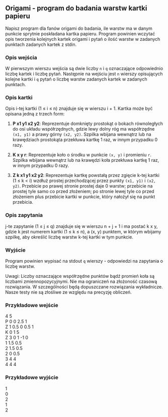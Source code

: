 ## Origami - program do badania warstw kartki papieru

Napisz program dla fanów origami do badania, ile warstw ma w danym punkcie sprytnie poskładana kartka papieru. Program powinien wczytać opis tworzenia kolejnych kartek origami i pytań o ilość warstw w zadanych punktach zadanych kartek z stdin.

### Opis wejścia

W pierwszym wierszu wejścia są dwie liczby `n` i `q` oznaczające odpowiednio liczbę kartek i liczbę pytań. Następnie na wejściu jest `n` wierszy opisujących kolejne kartki i `q` pytań o liczbę warstw zadanych kartek w zadanych punktach.

### Opis kartki

Opis i-tej kartki (1 ≤ i ≤ n) znajduje się w wierszu i + 1. Kartka może być opisana jedną z trzech form:

1. **P x1 y1 x2 y2**: Reprezentuje domknięty prostokąt o bokach równoległych do osi układu współrzędnych, gdzie lewy dolny róg ma współrzędne `(x1, y1)` a prawy górny `(x2, y2)`. Szpilka wbijana wewnątrz lub na krawędziach prostokąta przekłuwa kartkę 1 raz, w innym przypadku 0 razy.

2. **K x y r**: Reprezentuje koło o środku w punkcie `(x, y)` i promieniu `r`. Szpilka wbijana wewnątrz lub na krawędzi koła przekłuwa kartkę 1 raz, w innym przypadku 0 razy.

3. **Z k x1 y1 x2 y2**: Reprezentuje kartkę powstałą przez zgięcie k-tej kartki (1 ≤ k < i) wzdłuż prostej przechodzącej przez punkty `(x1, y1)` i `(x2, y2)`. Przebicie po prawej stronie prostej daje 0 warstw; przebicie na prostej tyle samo co przed złożeniem; po stronie lewej tyle co przed złożeniem plus przebicie kartki w punkcie, który nałożył się na punkt przebicia.

### Opis zapytania

j-te zapytanie (1 ≤ j ≤ q) znajduje się w wierszu n + j + 1 i ma postać k x y, gdzie k jest numerem kartki (1 ≤ k ≤ n), a (x, y) punktem, w którym wbijamy szpilkę, aby określić liczbę warstw k-tej kartki w tym punkcie.

### Wyjście

Program powinien wypisać na stdout `q` wierszy - odpowiedzi na zapytania o liczbę warstw.

Uwagi: Liczby oznaczające współrzędne punktów bądź promień koła są liczbami zmiennopozycyjnymi. Nie ma ograniczeń na złożoność czasową rozwiązania. W szczególności będą dopuszczane rozwiązania wykładnicze. Nasze testy nie są złośliwe ze względu na precyzję obliczeń.

### Przykładowe wejście

4 5  
P 0 0 2.5 1  
Z 1 0.5 0 0.5 1  
K 0 1 5  
Z 3 0 1 -1 0  
1 1.5 0.5  
2 1.5 0.5  
2 0 0.5  
3 4 4  
4 4 4  

### Przykładowe wyjście

1  
0  
2  
1  
2  
